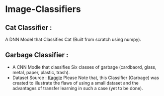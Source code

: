 # Image-Classifiers
## Cat Classifier : 
  A DNN Model that Classifies Cat (Built from scratch using numpy).

## Garbage Classifier : 
- A CNN Modle that classifies Six classes of garbage (cardbaord, glass, metal, paper, plastic, trash).
- Dataset Source : [Kaggle](https://www.kaggle.com/asdasdasasdas/garbage-classification)
  Please Note that, this Classifier (Garbage) was created to illustrate the flaws of using a small dataset and the advantages of transfer learning in such a case (yet to be done).
